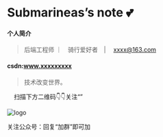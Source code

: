 # Submarineas’s note 💕

#### 个人简介

> 后端工程师 ｜　骑行爱好者　| 　xxxx@163.com

#### csdn:www.xxxxxxxxx

> 技术改变世界。

 &nbsp;&nbsp;&nbsp;&nbsp;扫描下方二维码:point_down::point_down:关注“”

![logo](_media/640.gif ':size=262x224')

关注公众号：回复“加群”即可加 
